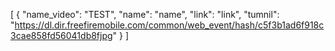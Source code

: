 [
  {
    "name_video": "TEST",
    "name": "name",
    "link": "link",
    "tumnil": "https://dl.dir.freefiremobile.com/common/web_event/hash/c5f3b1ad6f918c3cae858fd56041db8fjpg"
  }
]
